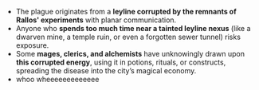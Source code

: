 - The plague originates from a **leyline corrupted by the remnants of Rallos' experiments** with planar communication.
- Anyone who **spends too much time near a tainted leyline nexus** (like a dwarven mine, a temple ruin, or even a forgotten sewer tunnel) risks exposure.
- Some **mages, clerics, and alchemists** have unknowingly drawn upon **this corrupted energy**, using it in potions, rituals, or constructs, spreading the disease into the city’s magical economy.
- whoo wheeeeeeeeeeeee